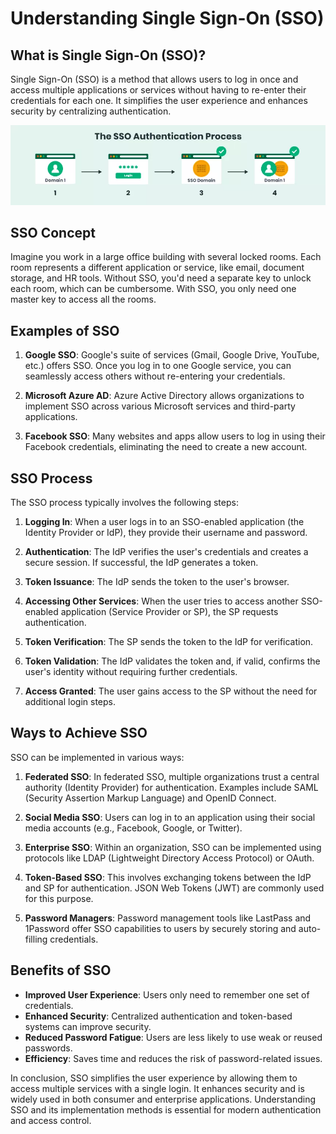 # Understanding Single Sign-On (SSO)

## What is Single Sign-On (SSO)?

Single Sign-On (SSO) is a method that allows users to log in once and access multiple applications or services without having to re-enter their credentials for each one. It simplifies the user experience and enhances security by centralizing authentication.

![Single Sign-On (SSO)](../Assets/SSO-auth-process.webp)

## SSO Concept

Imagine you work in a large office building with several locked rooms. Each room represents a different application or service, like email, document storage, and HR tools. Without SSO, you'd need a separate key to unlock each room, which can be cumbersome. With SSO, you only need one master key to access all the rooms.

## Examples of SSO

1. **Google SSO**: Google's suite of services (Gmail, Google Drive, YouTube, etc.) offers SSO. Once you log in to one Google service, you can seamlessly access others without re-entering your credentials.

2. **Microsoft Azure AD**: Azure Active Directory allows organizations to implement SSO across various Microsoft services and third-party applications.

3. **Facebook SSO**: Many websites and apps allow users to log in using their Facebook credentials, eliminating the need to create a new account.

## SSO Process

The SSO process typically involves the following steps:

1. **Logging In**: When a user logs in to an SSO-enabled application (the Identity Provider or IdP), they provide their username and password.

2. **Authentication**: The IdP verifies the user's credentials and creates a secure session. If successful, the IdP generates a token.

3. **Token Issuance**: The IdP sends the token to the user's browser.

4. **Accessing Other Services**: When the user tries to access another SSO-enabled application (Service Provider or SP), the SP requests authentication.

5. **Token Verification**: The SP sends the token to the IdP for verification.

6. **Token Validation**: The IdP validates the token and, if valid, confirms the user's identity without requiring further credentials.

7. **Access Granted**: The user gains access to the SP without the need for additional login steps.

## Ways to Achieve SSO

SSO can be implemented in various ways:

1. **Federated SSO**: In federated SSO, multiple organizations trust a central authority (Identity Provider) for authentication. Examples include SAML (Security Assertion Markup Language) and OpenID Connect.

2. **Social Media SSO**: Users can log in to an application using their social media accounts (e.g., Facebook, Google, or Twitter).

3. **Enterprise SSO**: Within an organization, SSO can be implemented using protocols like LDAP (Lightweight Directory Access Protocol) or OAuth.

4. **Token-Based SSO**: This involves exchanging tokens between the IdP and SP for authentication. JSON Web Tokens (JWT) are commonly used for this purpose.

5. **Password Managers**: Password management tools like LastPass and 1Password offer SSO capabilities to users by securely storing and auto-filling credentials.

## Benefits of SSO

- **Improved User Experience**: Users only need to remember one set of credentials.
- **Enhanced Security**: Centralized authentication and token-based systems can improve security.
- **Reduced Password Fatigue**: Users are less likely to use weak or reused passwords.
- **Efficiency**: Saves time and reduces the risk of password-related issues.

In conclusion, SSO simplifies the user experience by allowing them to access multiple services with a single login. It enhances security and is widely used in both consumer and enterprise applications. Understanding SSO and its implementation methods is essential for modern authentication and access control.